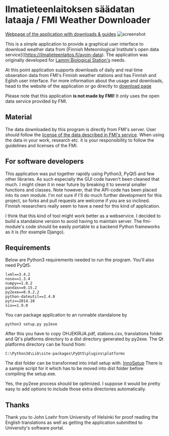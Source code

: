 Ilmatieteenlaitoksen säädatan lataaja / FMI Weather Downloader
==============================
[Webpage of the application with downloads & guides](http://tumetsu.github.io/Ilmatieteenlaitoksen-saadata-lataaja/)
![screenshot](http://i.imgur.com/CzXFzIQ.png)

This is a simple application to provide a graphical user interface to download weather data from [Finnish Meteorological Institute's open data service]((https://ilmatieteenlaitos.fi/avoin-data). The application was originally developed for [Lammi Biological Station's](http://www.helsinki.fi/lammi/) needs.

At this point application supports downloads of daily and real time obseration data from FMI's Finnish weather stations and has Finnish and Eglish user interface. For more information about the usage and downloads, head to the website of the application or go directly to [download page](https://github.com/Tumetsu/Ilmatieteenlaitoksen-saadata-lataaja/releases) 

Please note that this application **is not made by FMI!** It only uses the open data service provided by FMI.


Material
---------
The data downloaded by this program is directly from FMI's server. User should follow the [license of the data described in FMI's service](http://ilmatieteenlaitos.fi/avoin-data-lisenssi). When using the data in your work, research etc. it is your responsibility to follow the guidelines and licenses of the FMI.

For software developers
-------------

This application was put together rapidly using Python3, PyQt5 and few other libraries. As such especially the GUI code haven't been cleaned that much. I might clean it in near future by breaking it to several smaller functions and classes. Note however, that the API-code has been placed into its own module. I'm not sure if I'll do much further development for this project, so forks and pull requests are welcome if you are so inclined. Finnish researchers really seem to have a need for this kind of application. 

I think that this kind of tool might work better as a webservice. I decided to build a standalone version to avoid having to maintain server. The fmi-module's code should be easily portable to a backend Python frameworks as it is (for example Django).

Requirements
--------------------

Below are Python3 requirements needed to run the program. You'll also need PyQt5.

    lxml==3.4.2
	nose==1.3.4
	numpy==1.8.2
	pandas==0.15.2
	py2exe==0.9.2.2
	python-dateutil==2.4.0
	pytz==2014.10
	six==1.9.0


You can package application to an runnable standalone by

    python3 setup.py py2exe

After this you have to copy OHJEKIRJA.pdf, stations.csv, translations folder and Qt's platforms directory to a dist directory generated by py2exe. The Qt platforms directory can be found from:

    C:\Python34\Lib\site-packages\PyQt5\plugins\platforms

The dist folder can be transformed into intall setup with. [InnoSetup](http://www.jrsoftware.org/isinfo.php) There is a sample script for it which has to be moved into dist folder before compiling the setup.exe.

Yes, the py2exe process should be optimized. I suppose it would be pretty easy to add options to include those extra directories automatically.

Thanks
---------
Thank you to John Loehr from University of Helsinki for proof reading the English translations as well as getting the application submitted to University's software portal.
